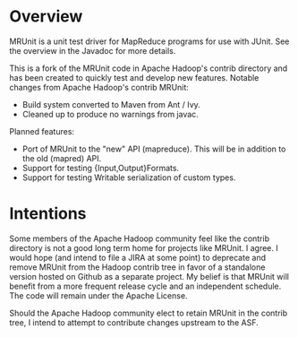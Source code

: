 # Overview #

MRUnit is a unit test driver for MapReduce programs for use with JUnit. See the
overview in the Javadoc for more details.

This is a fork of the MRUnit code in Apache Hadoop's contrib directory and has
been created to quickly test and develop new features. Notable changes from
Apache Hadoop's contrib MRUnit:

* Build system converted to Maven from Ant / Ivy.
* Cleaned up to produce no warnings from javac.

Planned features:

* Port of MRUnit to the "new" API (mapreduce). This will be in addition to the
  old (mapred) API.
* Support for testing {Input,Output}Formats.
* Support for testing Writable serialization of custom types.

# Intentions #

Some members of the Apache Hadoop community feel like the contrib directory is
not a good long term home for projects like MRUnit. I agree. I would hope (and
intend to file a JIRA at some point) to deprecate and remove MRUnit from the
Hadoop contrib tree in favor of a standalone version hosted on Github as a
separate project. My belief is that MRUnit will benefit from a more frequent
release cycle and an independent schedule. The code will remain under the
Apache License.

Should the Apache Hadoop community elect to retain MRUnit in the contrib tree,
I intend to attempt to contribute changes upstream to the ASF.

